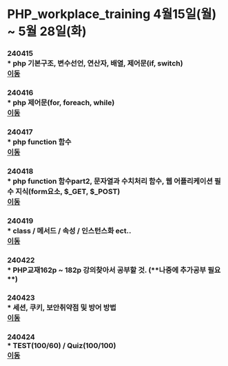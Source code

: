 # PHP_workplace_training 4월15일(월) ~ 5월 28일(화)

### 240415<br> * php 기본구조, 변수선언, 연산자, 배열, 제어문(if, switch)<br> [이동](https://github.com/chrysanthemum0/PHP_workplace_training/tree/main/240415)
### 240416<br> * php 제어문(for, foreach, while)<br> [이동](https://github.com/chrysanthemum0/PHP_workplace_training/tree/main/240416)
### 240417<br> * php function 함수<br> [이동](https://github.com/chrysanthemum0/PHP_workplace_training/tree/main/240417)
### 240418<br> * php function 함수part2, 문자열과 수치처리 함수, 웹 어플리케이션 필수 지식(form요소, $_GET, $_POST)<br> [이동](https://github.com/chrysanthemum0/PHP_workplace_training/tree/main/240418)
### 240419<br> * class /  메서드 / 속성 / 인스턴스화 ect.. <br> [이동](https://github.com/chrysanthemum0/PHP_workplace_training/tree/main/240419)
### 240422<br> * PHP교재162p ~ 182p 강의찾아서 공부할 것. (**나중에 추가공부 필요 **) <br> 
### 240423<br> * 세션, 쿠키, 보안취약점 및 방어 방법 <br> [이동](https://github.com/chrysanthemum0/PHP_workplace_training/tree/main/240423)
### 240424<br> * TEST(100/60) / Quiz(100/100) <br> [이동](https://github.com/chrysanthemum0/PHP_workplace_training/tree/main/240424)
